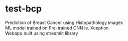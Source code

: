 # test-bcp
 Prediction of Breast Cancer using Histopathology images <br>
 ML model trained on Pre-trained CNN ie. Xception <br>Webapp built using streamlit library
